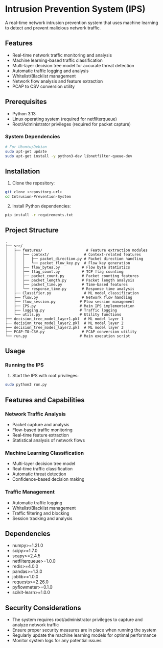 # Intrusion Prevention System (IPS)

A real-time network intrusion prevention system that uses machine learning to detect and prevent malicious network traffic.

## Features

- Real-time network traffic monitoring and analysis
- Machine learning-based traffic classification
- Multi-layer decision tree model for accurate threat detection
- Automatic traffic logging and analysis
- Whitelist/Blacklist management
- Network flow analysis and feature extraction
- PCAP to CSV conversion utility

## Prerequisites

- Python 3.13
- Linux operating system (required for netfilterqueue)
- Root/Administrator privileges (required for packet capture)

### System Dependencies

```bash
# For Ubuntu/Debian
sudo apt-get update
sudo apt-get install -y python3-dev libnetfilter-queue-dev
```

## Installation

1. Clone the repository:
```bash
git clone <repository-url>
cd Intrusion-Prevention-System
```

2. Install Python dependencies:
```bash
pip install -r requirements.txt
```

## Project Structure

```
.
├── src/
│   ├── features/                    # Feature extraction modules
│   │   ├── context/                # Context-related features
│   │   │   ├── packet_direction.py # Packet direction handling
│   │   │   └── packet_flow_key.py  # Flow key generation
│   │   ├── flow_bytes.py          # Flow byte statistics
│   │   ├── flag_count.py          # TCP flag counting
│   │   ├── packet_count.py        # Packet counting features
│   │   ├── packet_length.py       # Packet length analysis
│   │   ├── packet_time.py         # Time-based features
│   │   └── response_time.py       # Response time analysis
│   ├── Classifier.py               # ML model classification
│   ├── flow.py                    # Network flow handling
│   ├── flow_session.py           # Flow session management
│   ├── IPS.py                    # Main IPS implementation
│   ├── logging.py                # Traffic logging
│   └── utils.py                  # Utility functions
├── decision_tree_model_layer1.pkl  # ML model layer 1
├── decision_tree_model_layer2.pkl  # ML model layer 2
├── decision_tree_model_layer3.pkl  # ML model layer 3
├── PCAP-TO-CSV.py                 # PCAP conversion utility
└── run.py                        # Main execution script
```

## Usage

### Running the IPS

1. Start the IPS with root privileges:
```bash
sudo python3 run.py
```


## Features and Capabilities

### Network Traffic Analysis
- Packet capture and analysis
- Flow-based traffic monitoring
- Real-time feature extraction
- Statistical analysis of network flows

### Machine Learning Classification
- Multi-layer decision tree model
- Real-time traffic classification
- Automatic threat detection
- Confidence-based decision making

### Traffic Management
- Automatic traffic logging
- Whitelist/Blacklist management
- Traffic filtering and blocking
- Session tracking and analysis

## Dependencies

- numpy>=1.21.0
- scipy>=1.7.0
- scapy>=2.4.5
- netfilterqueue>=1.0.0
- redis>=4.0.0
- pandas>=1.3.0
- joblib>=1.0.0
- requests>=2.26.0
- pyflowmeter>=0.1.0
- scikit-learn>=1.0.0

## Security Considerations

- The system requires root/administrator privileges to capture and analyze network traffic
- Ensure proper security measures are in place when running the system
- Regularly update the machine learning models for optimal performance
- Monitor system logs for any potential issues

